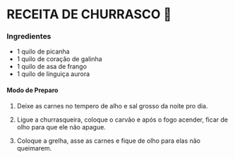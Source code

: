# RECEITA DE CHURRASCO 🌹

### Ingredientes

- 1 quilo de picanha
- 1 quilo de coração de galinha
- 1 quilo de asa de frango
- 1 quilo de linguiça aurora



#### Modo de Preparo

1. Deixe as carnes no tempero de alho e sal grosso da noite pro dia.

2. Ligue a churrasqueira, coloque o carvão e após o fogo acender, ficar de olho para que ele não apague.

3. Coloque a grelha, asse as carnes e fique de olho para elas não queimarem.

   

